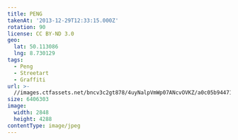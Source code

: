 ```yaml
---
title: PENG
takenAt: '2013-12-29T12:33:15.000Z'
rotation: 90
license: CC BY-ND 3.0
geo:
  lat: 50.113086
  lng: 8.730129
tags:
  - Peng
  - Streetart
  - Graffiti
url: >-
  //images.ctfassets.net/bncv3c2gt878/4uyNalpVmWp07ANcvOVKZ/a0c05b9447119b738d0357d4f860b3ce/peng_11625119715_o
size: 6406303
image:
  width: 2848
  height: 4288
contentType: image/jpeg
---
```


